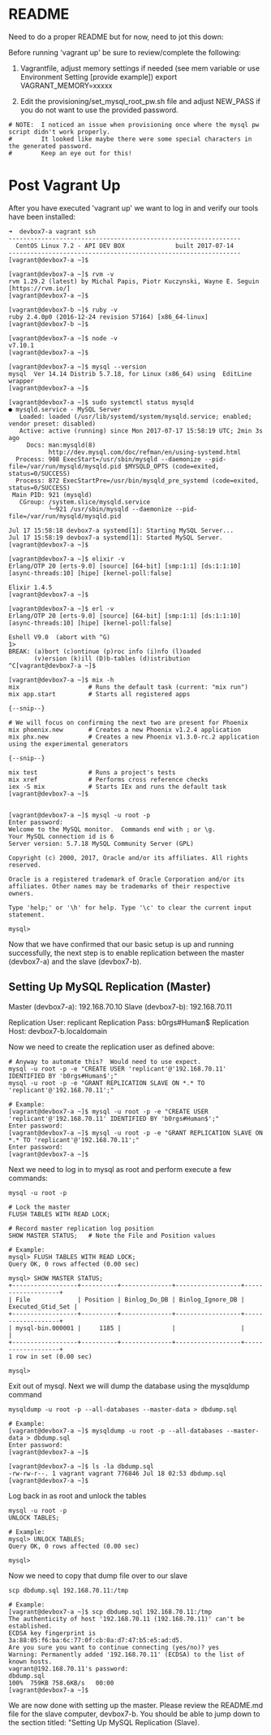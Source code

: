 # README

Need to do a proper README but for now, need to jot this down:


Before running 'vagrant up' be sure to review/complete the following:

1.  Vagrantfile, adjust memory settings if needed (see mem variable or use Environment Setting [provide example])  export VAGRANT_MEMORY=xxxxx

2.  Edit the provisioning/set_mysql_root_pw.sh file and adjust NEW_PASS if you do not want to use the provided password.



```
# NOTE:  I noticed an issue when provisioning once where the mysql pw script didn't work properly.
#        It looked like maybe there were some special characters in the generated password.
#        Keep an eye out for this!
```


# Post Vagrant Up

After you have executed 'vagrant up' we want to log in and verify our tools have
been installed:

```
➜  devbox7-a vagrant ssh
----------------------------------------------------------------
  CentOS Linux 7.2 - API DEV BOX              built 2017-07-14
----------------------------------------------------------------
[vagrant@devbox7-a ~]$ 

[vagrant@devbox7-a ~]$ rvm -v
rvm 1.29.2 (latest) by Michal Papis, Piotr Kuczynski, Wayne E. Seguin [https://rvm.io/]
[vagrant@devbox7-a ~]$

[vagrant@devbox7-b ~]$ ruby -v
ruby 2.4.0p0 (2016-12-24 revision 57164) [x86_64-linux]
[vagrant@devbox7-b ~]$

[vagrant@devbox7-a ~]$ node -v
v7.10.1
[vagrant@devbox7-a ~]$

[vagrant@devbox7-a ~]$ mysql --version
mysql  Ver 14.14 Distrib 5.7.18, for Linux (x86_64) using  EditLine wrapper
[vagrant@devbox7-a ~]$

[vagrant@devbox7-a ~]$ sudo systemctl status mysqld
● mysqld.service - MySQL Server
   Loaded: loaded (/usr/lib/systemd/system/mysqld.service; enabled; vendor preset: disabled)
   Active: active (running) since Mon 2017-07-17 15:58:19 UTC; 2min 3s ago
     Docs: man:mysqld(8)
           http://dev.mysql.com/doc/refman/en/using-systemd.html
  Process: 908 ExecStart=/usr/sbin/mysqld --daemonize --pid-file=/var/run/mysqld/mysqld.pid $MYSQLD_OPTS (code=exited, status=0/SUCCESS)
  Process: 872 ExecStartPre=/usr/bin/mysqld_pre_systemd (code=exited, status=0/SUCCESS)
 Main PID: 921 (mysqld)
   CGroup: /system.slice/mysqld.service
           └─921 /usr/sbin/mysqld --daemonize --pid-file=/var/run/mysqld/mysqld.pid

Jul 17 15:58:18 devbox7-a systemd[1]: Starting MySQL Server...
Jul 17 15:58:19 devbox7-a systemd[1]: Started MySQL Server.
[vagrant@devbox7-a ~]$

[vagrant@devbox7-a ~]$ elixir -v
Erlang/OTP 20 [erts-9.0] [source] [64-bit] [smp:1:1] [ds:1:1:10] [async-threads:10] [hipe] [kernel-poll:false]

Elixir 1.4.5
[vagrant@devbox7-a ~]$ 

[vagrant@devbox7-a ~]$ erl -v
Erlang/OTP 20 [erts-9.0] [source] [64-bit] [smp:1:1] [ds:1:1:10] [async-threads:10] [hipe] [kernel-poll:false]

Eshell V9.0  (abort with ^G)
1>
BREAK: (a)bort (c)ontinue (p)roc info (i)nfo (l)oaded
       (v)ersion (k)ill (D)b-tables (d)istribution
^C[vagrant@devbox7-a ~]$ 

[vagrant@devbox7-a ~]$ mix -h
mix                   # Runs the default task (current: "mix run")
mix app.start         # Starts all registered apps

{--snip--}

# We will focus on confirming the next two are present for Phoenix
mix phoenix.new       # Creates a new Phoenix v1.2.4 application
mix phx.new           # Creates a new Phoenix v1.3.0-rc.2 application using the experimental generators

{--snip--}

mix test              # Runs a project's tests
mix xref              # Performs cross reference checks
iex -S mix            # Starts IEx and runs the default task
[vagrant@devbox7-a ~]$ 


[vagrant@devbox7-a ~]$ mysql -u root -p
Enter password:
Welcome to the MySQL monitor.  Commands end with ; or \g.
Your MySQL connection id is 6
Server version: 5.7.18 MySQL Community Server (GPL)

Copyright (c) 2000, 2017, Oracle and/or its affiliates. All rights reserved.

Oracle is a registered trademark of Oracle Corporation and/or its
affiliates. Other names may be trademarks of their respective
owners.

Type 'help;' or '\h' for help. Type '\c' to clear the current input statement.

mysql>
```

Now that we have confirmed that our basic setup is up and running successfully,
the next step is to enable replication between the master (devbox7-a) and the
slave (devbox7-b).


## Setting Up MySQL Replication (Master)

Master (devbox7-a): 192.168.70.10
Slave  (devbox7-b): 192.168.70.11

Replication User:   replicant 
Replication Pass:   b0rgs#Human$
Replication Host:   devbox7-b.localdomain 


Now we need to create the replication user as defined above:

```
# Anyway to automate this?  Would need to use expect.
mysql -u root -p -e "CREATE USER 'replicant'@'192.168.70.11' IDENTIFIED BY 'b0rgs#Human$';"
mysql -u root -p -e "GRANT REPLICATION SLAVE ON *.* TO 'replicant'@'192.168.70.11';"

# Example:
[vagrant@devbox7-a ~]$ mysql -u root -p -e "CREATE USER 'replicant'@'192.168.70.11' IDENTIFIED BY 'b0rgs#Human$';"
Enter password:
[vagrant@devbox7-a ~]$ mysql -u root -p -e "GRANT REPLICATION SLAVE ON *.* TO 'replicant'@'192.168.70.11';"
Enter password:
[vagrant@devbox7-a ~]$

```


Next we need to log in to mysql as root and perform execute a few commands:


```
mysql -u root -p

# Lock the master
FLUSH TABLES WITH READ LOCK;

# Record master replication log position
SHOW MASTER STATUS;   # Note the File and Position values

# Example:
mysql> FLUSH TABLES WITH READ LOCK;
Query OK, 0 rows affected (0.00 sec)

mysql> SHOW MASTER STATUS;
+------------------+----------+--------------+------------------+-------------------+
| File             | Position | Binlog_Do_DB | Binlog_Ignore_DB | Executed_Gtid_Set |
+------------------+----------+--------------+------------------+-------------------+
| mysql-bin.000001 |     1185 |              |                  |                   |
+------------------+----------+--------------+------------------+-------------------+
1 row in set (0.00 sec)

mysql>
```


Exit out of mysql.  Next we will dump the database using the mysqldump command


```
mysqldump -u root -p --all-databases --master-data > dbdump.sql

# Example:
[vagrant@devbox7-a ~]$ mysqldump -u root -p --all-databases --master-data > dbdump.sql
Enter password:
[vagrant@devbox7-a ~]$

[vagrant@devbox7-a ~]$ ls -la dbdump.sql
-rw-rw-r--. 1 vagrant vagrant 776846 Jul 18 02:53 dbdump.sql
[vagrant@devbox7-a ~]$
```


Log back in as root and unlock the tables


```
mysql -u root -p
UNLOCK TABLES;

# Example:
mysql> UNLOCK TABLES;
Query OK, 0 rows affected (0.00 sec)

mysql>
```


Now we need to copy that dump file over to our slave


```
scp dbdump.sql 192.168.70.11:/tmp

# Example:
[vagrant@devbox7-a ~]$ scp dbdump.sql 192.168.70.11:/tmp
The authenticity of host '192.168.70.11 (192.168.70.11)' can't be established.
ECDSA key fingerprint is 3a:88:05:f6:ba:6c:77:0f:cb:0a:d7:47:b5:e5:ad:d5.
Are you sure you want to continue connecting (yes/no)? yes
Warning: Permanently added '192.168.70.11' (ECDSA) to the list of known hosts.
vagrant@192.168.70.11's password:
dbdump.sql                                                                                                                                         100%  759KB 758.6KB/s   00:00
[vagrant@devbox7-a ~]$
```


We are now done with setting up the master.  Please review the README.md file for
the slave computer, devbox7-b.  You should be able to jump down to the section
titled:  "Setting Up MySQL Replication (Slave).


